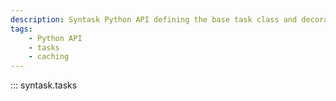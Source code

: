 ```yaml
---
description: Syntask Python API defining the base task class and decorator.
tags:
    - Python API
    - tasks
    - caching
---
```


::: syntask.tasks
